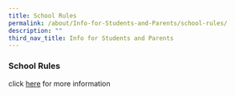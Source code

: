 ```yaml
---
title: School Rules
permalink: /about/Info-for-Students-and-Parents/school-rules/
description: ""
third_nav_title: Info for Students and Parents
---
```

### **School Rules**

click [here](https://drive.google.com/file/d/1rWLkdDh12_Y-u-Y1RZxJxhBEvX-7UlY5/view) for more information